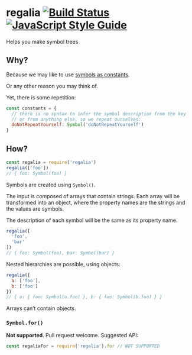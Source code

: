 # regalia [![Build Status](https://travis-ci.org/mightyiam/regalia.svg?branch=master)](https://travis-ci.org/mightyiam/regalia) [![JavaScript Style Guide](https://cdn.rawgit.com/feross/standard/master/badge.svg)](https://github.com/feross/standard)

Helps you make symbol trees

## Why?

Because we may like to use [symbols as constants](https://medium.com/@mightyiam/symbols-as-constants-25c79231a348#.y7pgqsifi).

Or any other reason you may think of.

Yet, there is some repetition:

```js
const constants = {
  // there is no syntax to infer the symbol description from the key
  // or from anything else, so we repeat ourselves:
  doNotRepeatYourself: Symbol('doNotRepeatYourself')
}
```

## How?

```js
const regalia = require('regalia')
regalia(['foo'])
// { foo: Symbol(foo) }
```

Symbols are created using `Symbol()`.

The input is composed of arrays that contain strings.
Each array will be transformed into an object,
where the property names are the strings
and the values are symbols.

The description of each symbol
will be the same as its property name.

```js
regalia([
  'foo',
  'bar'
])
// { foo: Symbol(foo), bar: Symbol(bar) }
```

Nested hierarchies are possible, using objects:

```js
regalia({
  a: ['foo'],
  b: ['foo']
})
// { a: { foo: Symbol(a.foo) }, b: { foo: Symbol(b.foo) } }
```

Arrays can’t contain objects.

### `Symbol.for()`

**Not supported**. Pull request welcome.
Suggested API:

```js
const regaliaFor = require('regalia').for // NOT SUPPORTED
```
